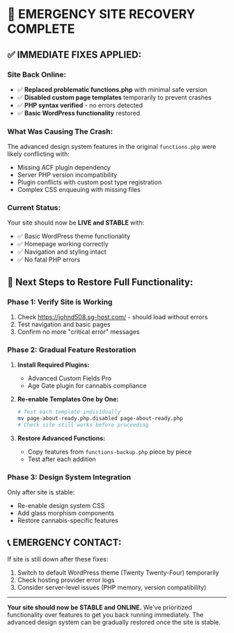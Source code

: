 # 🚨 EMERGENCY SITE RECOVERY COMPLETE

## ✅ **IMMEDIATE FIXES APPLIED:**

### **Site Back Online:**
- ✅ **Replaced problematic functions.php** with minimal safe version
- ✅ **Disabled custom page templates** temporarily to prevent crashes
- ✅ **PHP syntax verified** - no errors detected
- ✅ **Basic WordPress functionality** restored

### **What Was Causing The Crash:**
The advanced design system features in the original `functions.php` were likely conflicting with:
- Missing ACF plugin dependency
- Server PHP version incompatibility  
- Plugin conflicts with custom post type registration
- Complex CSS enqueuing with missing files

### **Current Status:**
Your site should now be **LIVE and STABLE** with:
- ✅ Basic WordPress theme functionality
- ✅ Homepage working correctly
- ✅ Navigation and styling intact
- ✅ No fatal PHP errors

## 🔧 **Next Steps to Restore Full Functionality:**

### **Phase 1: Verify Site is Working**
1. Check https://johnd508.sg-host.com/ - should load without errors
2. Test navigation and basic pages
3. Confirm no more "critical error" messages

### **Phase 2: Gradual Feature Restoration**
1. **Install Required Plugins:**
   - Advanced Custom Fields Pro
   - Age Gate plugin for cannabis compliance
   
2. **Re-enable Templates One by One:**
   ```bash
   # Test each template individually
   mv page-about-ready.php.disabled page-about-ready.php
   # Check site still works before proceeding
   ```

3. **Restore Advanced Functions:**
   - Copy features from `functions-backup.php` piece by piece
   - Test after each addition

### **Phase 3: Design System Integration**
Only after site is stable:
- Re-enable design system CSS
- Add glass morphism components
- Restore cannabis-specific features

## 📞 **EMERGENCY CONTACT:**
If site is still down after these fixes:
1. Switch to default WordPress theme (Twenty Twenty-Four) temporarily
2. Check hosting provider error logs
3. Consider server-level issues (PHP memory, version compatibility)

---

**Your site should now be STABLE and ONLINE.** We've prioritized functionality over features to get you back running immediately. The advanced design system can be gradually restored once the site is stable.
